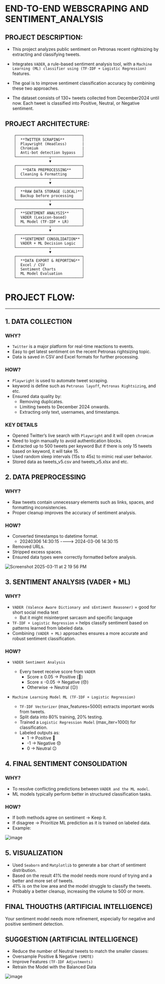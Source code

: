 # END-TO-END WEBSCRAPING AND SENTIMENT_ANALYSIS

**PROJECT DESCRIPTION:**
-----------------------------------------------------------
- This project analyzes public sentiment on Petronas recent rightsizing by extracting and classifying tweets. 

- Integrates `VADER`, a rule-based sentiment analysis tool, with a `Machine Learning (ML) classifier using (TF-IDF + Logistic Regression)` features. 

- The goal is to improve sentiment classification accuracy by combining these two approaches.

- The dataset consists of 130+ tweets collected from December2024 until now. Each tweet is classified into Positive, Neutral, or Negative sentiment. 

**PROJECT ARCHITECTURE:**
-----------------------------------------------------------

        ┌──────────────────────────────┐  
        │  **TWITTER SCRAPING**        │  
        │  Playwright (Headless)       |
        │  Chromium                    |
        │  Anti-bot detection bypass   │  
        └───────────────┬──────────────┘    
                        ▼  
        ┌──────────────────────────────┐  
        │   **DATA PREPROCESSING**     │  
        │  Cleaning & Formatting       │  
        └───────────────┬──────────────┘   
                        ▼  
        ┌──────────────────────────────┐  
        │  **RAW DATA STORAGE (LOCAL)**│  
        │  Backup before processing    │  
        └───────────────┬──────────────┘  
                        ▼  
        ┌──────────────────────────────┐  
        │  **SENTIMENT ANALYSIS**      │  
        │  VADER (Lexicon-based)       │  
        │  ML Model (TF-IDF + LR)      │  
        └───────────────┬──────────────┘  
                        ▼  
        ┌──────────────────────────────┐  
        │  **SENTIMENT CONSOLIDATION** │  
        │  VADER + ML Decision Logic   │  
        └───────────────┬──────────────┘  
                        ▼  
        ┌──────────────────────────────┐  
        │  **DATA EXPORT & REPORTING** │  
        │  Excel / CSV                 │  
        │  Sentiment Charts            │  
        │  ML Model Evaluation         │  
        └──────────────────────────────┘  



# PROJECT FLOW:
-----------------------------------------------------------
## 1. DATA COLLECTION
### WHY?
- `Twitter` is a major platform for real-time reactions to events.
- Easy to get latest sentiment on the recent Petronas rightsizing topic.
- Data is saved in CSV and Excel formats for further processing.

### HOW?
- `Playwright` is used to automate tweet scraping.
- keyword is define such as `Petronas layoff`, `Petronas Rightsizing`, and etc.
- Ensured data quality by:
  - Removing duplicates.
  - Limiting tweets to December 2024 onwards.
  - Extracting only text, usernames, and timestamps.
 
### KEY DETAILS
- Opened Twitter’s live search with `Playwright` and it will open `chromium`
- Need to login manually to avoid authentication blocks.
- Extracted up to 500 tweets per keyword But if there is only 15 tweets based on keyword, it will take 15.
- Used random sleep intervals (15s to 45s) to mimic real user behavior.
- Stored data as tweets_v5.csv and tweets_v5.xlsx and etc.

## 2. DATA PREPROCESSING
### WHY?
- Raw tweets contain unnecessary elements such as links, spaces, and formatting inconsistencies.
- Proper cleanup improves the accuracy of sentiment analysis.

### HOW?
- Converted timestamps to datetime format.
  - 20240306 14:30:15 ----> 2024-03-06 14:30:15
- Removed URLs.
- Stripped excess spaces.
- Ensured data types were correctly formatted before analysis.
  
![Screenshot 2025-03-11 at 2 19 56 PM](https://github.com/user-attachments/assets/5ee55f64-2af6-4664-b93d-3151bd7c7d06) 


## 3. SENTIMENT ANALYSIS (VADER + ML)
### WHY?
- `VADER (Valence Aware Dictionary and sEntiment Reasoner)` = good for short social media text
  - But it might misinterpret sarcasm and specific language
- `TF-IDF + Logistic Regression` = helps classify sentiment based on patterns learned from labeled data.
- Combining `(VADER + ML)` approaches ensures a more accurate and robust sentiment classification.

### HOW?
- `VADER Sentiment Analysis`
  - Every tweet receive score from `VADER`
    - Score ≥ 0.05 → Positive (🙂)
    - Score ≤ -0.05 → Negative (😞)
    - Otherwise → Neutral (😐)

- `Machine Learning Model ML (TF-IDF + Logistic Regression)`
  - `TF-IDF Vectorizer` (max_features=5000) extracts important words from tweets.
  - Split data into 80% training, 20% testing.
  - Trained a `Logistic Regression Model` (max_iter=1000) for classification.
  - Labeled outputs as:
    - 1 → Positive 🙂
    - -1 → Negative 😞
    - 0 → Neutral 😐

## 4. FINAL SENTIMENT CONSOLIDATION
### WHY?
- To resolve conflicting predictions between `VADER and the ML model`.
- ML models typically perform better in structured classification tasks.

### HOW?
- If both methods agree on sentiment → Keep it.
- If disagree → Prioritize ML prediction as it is trained on labeled data.
- Example:
  
![image](https://github.com/user-attachments/assets/29d4f820-9f12-4840-b2a1-723b04081786)

## 5. VISUALIZATION
- Used `Seaborn` and `Matplotlib` to generate a bar chart of sentiment distribution.
- Based on the result 41% the model needs more round of trying and a better and more set of tweets.
- 41% is on the low area and the model struggle to classify the tweets.
- Probably a better cleanup, increasing the volume to 500 or more.

## FINAL THOUGTHS (ARTIFICIAL INTELLIGENCE)
Your sentiment model needs more refinement, especially for negative and positive sentiment detection. 
## SUGGESTION (ARTIFICIAL INTELLIGENCE)
- Reduce the number of Neutral tweets to match the smaller classes:
- Oversample Positive & Negative `(SMOTE)`
- Improve Features `(TF-IDF Adjustments)`
- Retrain the Model with the Balanced Data
  
![image](https://github.com/user-attachments/assets/ea1c6bc3-2740-46b5-b890-13d7ca10199e)

